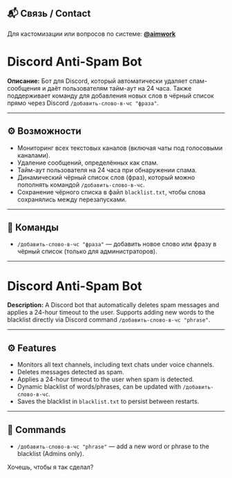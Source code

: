 ## 📬 Связь / Contact

Для кастомизации или вопросов по системе: **[@aimwork](https://t.me/aimwork)**

# Discord Anti-Spam Bot

**Описание:**
Бот для Discord, который автоматически удаляет спам-сообщения и даёт пользователям тайм-аут на 24 часа.
Также поддерживает команду для добавления новых слов в чёрный список прямо через Discord `/добавить-слово-в-чс "фраза"`.

---

## ⚙️ Возможности

* Мониторинг всех текстовых каналов (включая чаты под голосовыми каналами).
* Удаление сообщений, определённых как спам.
* Тайм-аут пользователя на 24 часа при обнаружении спама.
* Динамический чёрный список слов (фраз), который можно пополнять командой `/добавить-слово-в-чс`.
* Сохранение чёрного списка в файл `blacklist.txt`, чтобы слова сохранялись между перезапусками.

---

## 💬 Команды

* `/добавить-слово-в-чс "фраза"` — добавить новое слово или фразу в чёрный список (только для администраторов).

---

# Discord Anti-Spam Bot

**Description:**
A Discord bot that automatically deletes spam messages and applies a 24-hour timeout to the user.
Supports adding new words to the blacklist directly via Discord command `/добавить-слово-в-чс "phrase"`.

---

## ⚙️ Features

* Monitors all text channels, including text chats under voice channels.
* Deletes messages detected as spam.
* Applies a 24-hour timeout to the user when spam is detected.
* Dynamic blacklist of words/phrases, can be updated with `/добавить-слово-в-чс`.
* Saves the blacklist in `blacklist.txt` to persist between restarts.

---

## 💬 Commands

* `/добавить-слово-в-чс "phrase"` — add a new word or phrase to the blacklist (Admins only).


Хочешь, чтобы я так сделал?
